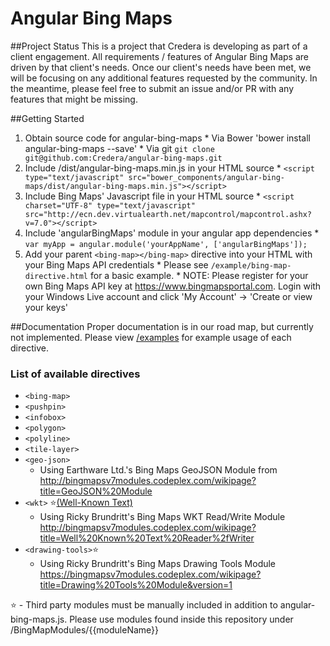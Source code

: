 # Angular Bing Maps

##Project Status
This is a project that Credera is developing as part of a client engagement. All requirements / features of Angular Bing Maps are driven by that client's needs. Once our client's needs have been met, we will be focusing on any additional features requested by the community. In the meantime, please feel free to submit an issue and/or PR with any features that might be missing.

##Getting Started
  1. Obtain source code for angular-bing-maps
    * Via Bower 'bower install angular-bing-maps --save'
    * Via git `git clone git@github.com:Credera/angular-bing-maps.git`
  2. Include /dist/angular-bing-maps.min.js in your HTML source
    * `<script type="text/javascript" src="bower_components/angular-bing-maps/dist/angular-bing-maps.min.js"></script>`
  3. Include Bing Maps' Javascript file in your HTML source
    * `<script charset="UTF-8" type="text/javascript" src="http://ecn.dev.virtualearth.net/mapcontrol/mapcontrol.ashx?v=7.0"></script>`
  4. Include 'angularBingMaps' module in your angular app dependencies
    * `var myApp = angular.module('yourAppName', ['angularBingMaps']);`
  5. Add your parent `<bing-map></bing-map>` directive into your HTML with your Bing Maps API credentials
    * Please see `/example/bing-map-directive.html` for a basic example. 
    * NOTE: Please register for your own Bing Maps API key at https://www.bingmapsportal.com. Login with your Windows Live account and click 'My Account' -> 'Create or view your keys'

##Documentation
Proper documentation is in our road map, but currently not implemented. Please view [/examples](https://github.com/Credera/angular-bing-maps/blob/master/example) for example usage of each directive.

### List of available directives
  * `<bing-map>`
  * `<pushpin>`
  * `<infobox>`
  * `<polygon>`
  * `<polyline>`
  * `<tile-layer>`
  * `<geo-json>`
    * Using Earthware Ltd.'s Bing Maps GeoJSON Module from http://bingmapsv7modules.codeplex.com/wikipage?title=GeoJSON%20Module
  * `<wkt>` :star:[(Well-Known Text)](http://en.wikipedia.org/wiki/Well-known_text)
    * Using Ricky Brundritt's Bing Maps WKT Read/Write Module http://bingmapsv7modules.codeplex.com/wikipage?title=Well%20Known%20Text%20Reader%2fWriter
  * `<drawing-tools>`:star:
    * Using Ricky Brundritt's Bing Maps Drawing Tools Module https://bingmapsv7modules.codeplex.com/wikipage?title=Drawing%20Tools%20Module&version=1

:star: - Third party modules must be manually included in addition to angular-bing-maps.js. Please use modules found inside this repository under /BingMapModules/{{moduleName}}